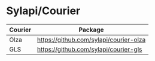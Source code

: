 # Sylapi/Courier

| Courier | Package |
| ------ | ------ |
| Olza | https://github.com/sylapi/courier-olza |
| GLS | https://github.com/sylapi/courier-gls |
